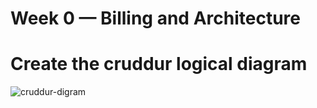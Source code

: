# Week 0 — Billing and Architecture


# Create the cruddur logical diagram
![cruddur-digram](https://drive.google.com/file/d/1mrwGUYPJFxLyM5E4_inFiV1QVDTz4G1L/view?usp=share_link)
